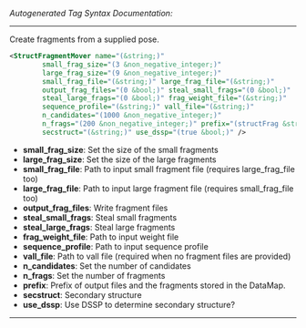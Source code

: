 <!-- THIS IS AN AUTOGENERATED FILE: Don't edit it directly, instead change the schema definition in the code itself. -->

_Autogenerated Tag Syntax Documentation:_

---
Create fragments from a supplied pose.

```xml
<StructFragmentMover name="(&string;)"
        small_frag_size="(3 &non_negative_integer;)"
        large_frag_size="(9 &non_negative_integer;)"
        small_frag_file="(&string;)" large_frag_file="(&string;)"
        output_frag_files="(0 &bool;)" steal_small_frags="(0 &bool;)"
        steal_large_frags="(0 &bool;)" frag_weight_file="(&string;)"
        sequence_profile="(&string;)" vall_file="(&string;)"
        n_candidates="(1000 &non_negative_integer;)"
        n_frags="(200 &non_negative_integer;)" prefix="(structFrag &string;)"
        secstruct="(&string;)" use_dssp="(true &bool;)" />
```

-   **small_frag_size**: Set the size of the small fragments
-   **large_frag_size**: Set the size of the large fragments
-   **small_frag_file**: Path to input small fragment file (requires large_frag_file too)
-   **large_frag_file**: Path to input large fragment file (requires small_frag_file too)
-   **output_frag_files**: Write fragment files
-   **steal_small_frags**: Steal small fragments
-   **steal_large_frags**: Steal large fragments
-   **frag_weight_file**: Path to input weight file
-   **sequence_profile**: Path to input sequence profile
-   **vall_file**: Path to vall file (required when no fragment files are provided)
-   **n_candidates**: Set the number of candidates
-   **n_frags**: Set the number of fragments
-   **prefix**: Prefix of output files and the fragments stored in the DataMap.
-   **secstruct**: Secondary structure
-   **use_dssp**: Use DSSP to determine secondary structure?

---
